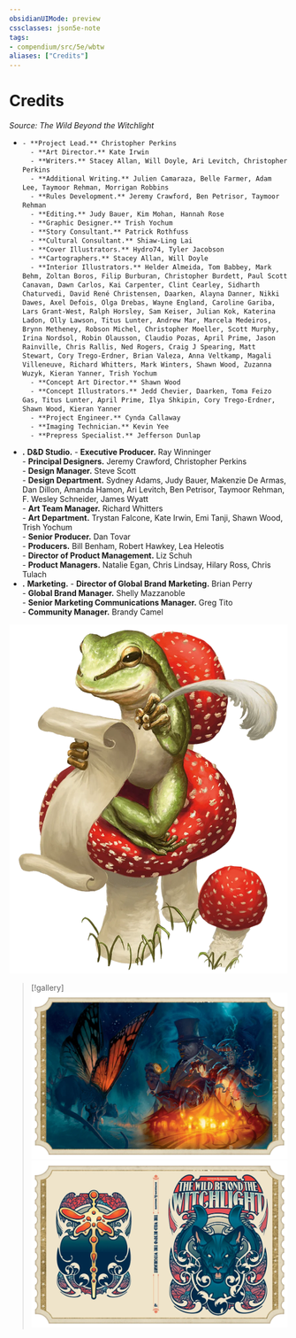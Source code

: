 ```yaml
---
obsidianUIMode: preview
cssclasses: json5e-note
tags:
- compendium/src/5e/wbtw
aliases: ["Credits"]
---
```

# Credits
*Source: The Wild Beyond the Witchlight* 

-     - **Project Lead.** Christopher Perkins    
        - **Art Director.** Kate Irwin    
        - **Writers.** Stacey Allan, Will Doyle, Ari Levitch, Christopher Perkins    
        - **Additional Writing.** Julien Camaraza, Belle Farmer, Adam Lee, Taymoor Rehman, Morrigan Robbins    
        - **Rules Development.** Jeremy Crawford, Ben Petrisor, Taymoor Rehman    
        - **Editing.** Judy Bauer, Kim Mohan, Hannah Rose    
        - **Graphic Designer.** Trish Yochum    
        - **Story Consultant.** Patrick Rothfuss    
        - **Cultural Consultant.** Shiaw-Ling Lai    
        - **Cover Illustrators.** Hydro74, Tyler Jacobson    
        - **Cartographers.** Stacey Allan, Will Doyle    
        - **Interior Illustrators.** Helder Almeida, Tom Babbey, Mark Behm, Zoltan Boros, Filip Burburan, Christopher Burdett, Paul Scott Canavan, Dawn Carlos, Kai Carpenter, Clint Cearley, Sidharth Chaturvedi, David René Christensen, Daarken, Alayna Danner, Nikki Dawes, Axel Defois, Olga Drebas, Wayne England, Caroline Gariba, Lars Grant-West, Ralph Horsley, Sam Keiser, Julian Kok, Katerina Ladon, Olly Lawson, Titus Lunter, Andrew Mar, Marcela Medeiros, Brynn Metheney, Robson Michel, Christopher Moeller, Scott Murphy, Irina Nordsol, Robin Olausson, Claudio Pozas, April Prime, Jason Rainville, Chris Rallis, Ned Rogers, Craig J Spearing, Matt Stewart, Cory Trego-Erdner, Brian Valeza, Anna Veltkamp, Magali Villeneuve, Richard Whitters, Mark Winters, Shawn Wood, Zuzanna Wuzyk, Kieran Yanner, Trish Yochum    
        - **Concept Art Director.** Shawn Wood    
        - **Concept Illustrators.** Jedd Chevier, Daarken, Toma Feizo Gas, Titus Lunter, April Prime, Ilya Shkipin, Cory Trego-Erdner, Shawn Wood, Kieran Yanner    
        - **Project Engineer.** Cynda Callaway    
        - **Imaging Technician.** Kevin Yee    
        - **Prepress Specialist.** Jefferson Dunlap    
- **.** **D&D Studio.**     - **Executive Producer.** Ray Winninger    
        - **Principal Designers.** Jeremy Crawford, Christopher Perkins    
        - **Design Manager.** Steve Scott    
        - **Design Department.** Sydney Adams, Judy Bauer, Makenzie De Armas, Dan Dillon, Amanda Hamon, Ari Levitch, Ben Petrisor, Taymoor Rehman, F. Wesley Schneider, James Wyatt    
        - **Art Team Manager.** Richard Whitters    
        - **Art Department.** Trystan Falcone, Kate Irwin, Emi Tanji, Shawn Wood, Trish Yochum    
        - **Senior Producer.** Dan Tovar    
        - **Producers.** Bill Benham, Robert Hawkey, Lea Heleotis    
        - **Director of Product Management.** Liz Schuh    
        - **Product Managers.** Natalie Egan, Chris Lindsay, Hilary Ross, Chris Tulach    
- **.** **Marketing.**     - **Director of Global Brand Marketing.** Brian Perry    
        - **Global Brand Manager.** Shelly Mazzanoble    
        - **Senior Marketing Communications Manager.** Greg Tito    
        - **Community Manager.** Brandy Camel    

![](https://raw.githubusercontent.com/5etools-mirror-3/5etools-img/main/adventure/WBtW/credits.webp#center)

> [!gallery]
> ![On the Cover: The Witchlig...](https://raw.githubusercontent.com/5etools-mirror-3/5etools-img/main/adventure/WBtW/credits2.webp#gallery "On the Cover: The Witchlight Carnival has come to town! On the back cover, a displacer beast finds 8-year-old Tyler Jacobson and leads him back to the carnival, where he belongs.")
> ![On the Alt-Cover: Hydro74 ...](https://raw.githubusercontent.com/5etools-mirror-3/5etools-img/main/adventure/WBtW/credits3.webp#gallery "On the Alt-Cover: Hydro74 presents Star, a displacer beast kitten that loves adventuring in the Feywild. A wondrous magic item called the Witchlight vane graces the back cover.")